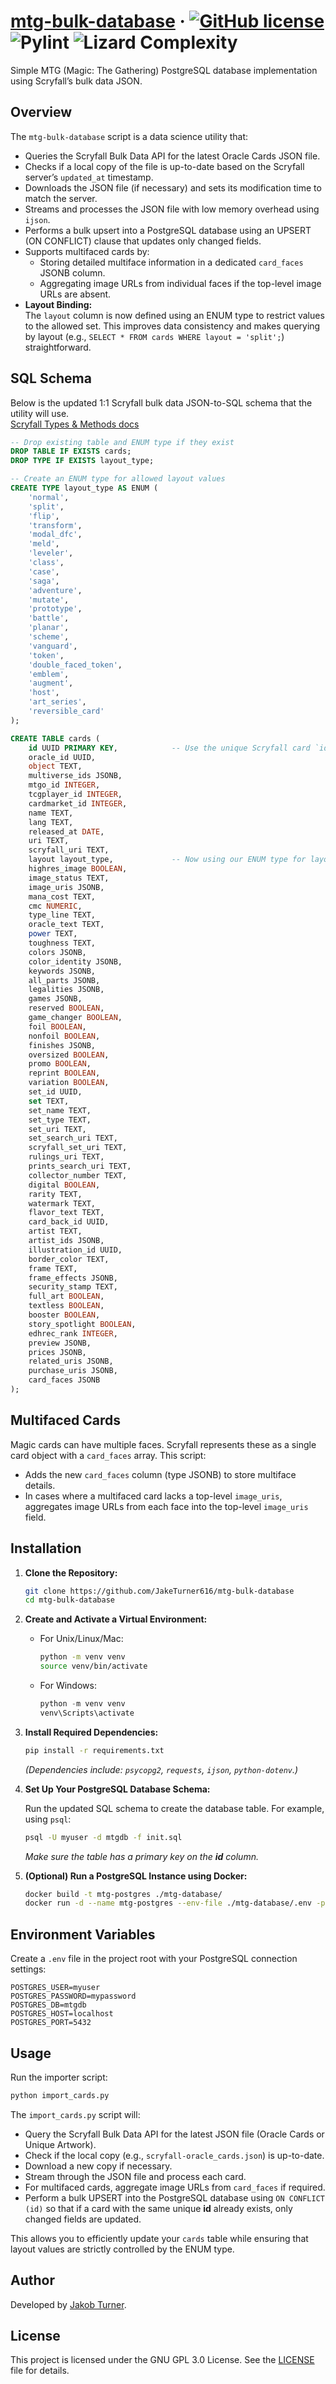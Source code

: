 # [mtg-bulk-database](https://github.com/JakeTurner616/mtg-bulk-database/) &middot; [![GitHub license](https://img.shields.io/badge/license-GNU%20GPL%203.0-blue.svg)](LICENSE) ![Pylint](docs/pylint.svg) ![Lizard Complexity](docs/complexity.svg)

Simple MTG (Magic: The Gathering) PostgreSQL database implementation using Scryfall’s bulk data JSON.

## Overview

The `mtg-bulk-database` script is a data science utility that:

- Queries the Scryfall Bulk Data API for the latest Oracle Cards JSON file.
- Checks if a local copy of the file is up-to-date based on the Scryfall server’s `updated_at` timestamp.
- Downloads the JSON file (if necessary) and sets its modification time to match the server.
- Streams and processes the JSON file with low memory overhead using `ijson`.
- Performs a bulk upsert into a PostgreSQL database using an UPSERT (ON CONFLICT) clause that updates only changed fields.
- Supports multifaced cards by:
  - Storing detailed multiface information in a dedicated `card_faces` JSONB column.
  - Aggregating image URLs from individual faces if the top-level image URLs are absent.
- **Layout Binding:**  
  The `layout` column is now defined using an ENUM type to restrict values to the allowed set. This improves data consistency and makes querying by layout (e.g., `SELECT * FROM cards WHERE layout = 'split';`) straightforward.

## SQL Schema

Below is the updated 1:1 Scryfall bulk data JSON-to-SQL schema that the utility will use.  
[Scryfall Types & Methods docs](https://scryfall.com/docs/api/bulk-data)

```sql
-- Drop existing table and ENUM type if they exist
DROP TABLE IF EXISTS cards;
DROP TYPE IF EXISTS layout_type;

-- Create an ENUM type for allowed layout values
CREATE TYPE layout_type AS ENUM (
    'normal',
    'split',
    'flip',
    'transform',
    'modal_dfc',
    'meld',
    'leveler',
    'class',
    'case',
    'saga',
    'adventure',
    'mutate',
    'prototype',
    'battle',
    'planar',
    'scheme',
    'vanguard',
    'token',
    'double_faced_token',
    'emblem',
    'augment',
    'host',
    'art_series',
    'reversible_card'
);

CREATE TABLE cards (
    id UUID PRIMARY KEY,            -- Use the unique Scryfall card `id` as the primary key
    oracle_id UUID,
    object TEXT,
    multiverse_ids JSONB,
    mtgo_id INTEGER,
    tcgplayer_id INTEGER,
    cardmarket_id INTEGER,
    name TEXT,
    lang TEXT,
    released_at DATE,
    uri TEXT,
    scryfall_uri TEXT,
    layout layout_type,             -- Now using our ENUM type for layout values
    highres_image BOOLEAN,
    image_status TEXT,
    image_uris JSONB,
    mana_cost TEXT,
    cmc NUMERIC,
    type_line TEXT,
    oracle_text TEXT,
    power TEXT,
    toughness TEXT,
    colors JSONB,
    color_identity JSONB,
    keywords JSONB,
    all_parts JSONB,
    legalities JSONB,
    games JSONB,
    reserved BOOLEAN,
    game_changer BOOLEAN,
    foil BOOLEAN,
    nonfoil BOOLEAN,
    finishes JSONB,
    oversized BOOLEAN,
    promo BOOLEAN,
    reprint BOOLEAN,
    variation BOOLEAN,
    set_id UUID,
    set TEXT,
    set_name TEXT,
    set_type TEXT,
    set_uri TEXT,
    set_search_uri TEXT,
    scryfall_set_uri TEXT,
    rulings_uri TEXT,
    prints_search_uri TEXT,
    collector_number TEXT,
    digital BOOLEAN,
    rarity TEXT,
    watermark TEXT,
    flavor_text TEXT,
    card_back_id UUID,
    artist TEXT,
    artist_ids JSONB,
    illustration_id UUID,
    border_color TEXT,
    frame TEXT,
    frame_effects JSONB,
    security_stamp TEXT,
    full_art BOOLEAN,
    textless BOOLEAN,
    booster BOOLEAN,
    story_spotlight BOOLEAN,
    edhrec_rank INTEGER,
    preview JSONB,
    prices JSONB,
    related_uris JSONB,
    purchase_uris JSONB,
    card_faces JSONB
);
```

## Multifaced Cards

Magic cards can have multiple faces. Scryfall represents these as a single card object with a `card_faces` array. This script:

- Adds the new `card_faces` column (type JSONB) to store multiface details.
- In cases where a multifaced card lacks a top-level `image_uris`, aggregates image URLs from each face into the top-level `image_uris` field.

## Installation

1. **Clone the Repository:**

   ```bash
   git clone https://github.com/JakeTurner616/mtg-bulk-database
   cd mtg-bulk-database
   ```

2. **Create and Activate a Virtual Environment:**

   - For Unix/Linux/Mac:

     ```bash
     python -m venv venv
     source venv/bin/activate
     ```

   - For Windows:

     ```powershell
     python -m venv venv
     venv\Scripts\activate
     ```

3. **Install Required Dependencies:**

   ```bash
   pip install -r requirements.txt
   ```

   *(Dependencies include: `psycopg2`, `requests`, `ijson`, `python-dotenv`.)*

4. **Set Up Your PostgreSQL Database Schema:**

   Run the updated SQL schema to create the database table. For example, using `psql`:

   ```bash
   psql -U myuser -d mtgdb -f init.sql
   ```

   *Make sure the table has a primary key on the **id** column.*

5. **(Optional) Run a PostgreSQL Instance using Docker:**

   ```bash
   docker build -t mtg-postgres ./mtg-database/
   docker run -d --name mtg-postgres --env-file ./mtg-database/.env -p 5432:5432 -v ${PWD}/mtg-database/postgres:/var/lib/postgresql/data mtg-postgres
   ```

## Environment Variables

Create a `.env` file in the project root with your PostgreSQL connection settings:

```env
POSTGRES_USER=myuser
POSTGRES_PASSWORD=mypassword
POSTGRES_DB=mtgdb
POSTGRES_HOST=localhost
POSTGRES_PORT=5432
```

## Usage

Run the importer script:

```bash
python import_cards.py
```

The `import_cards.py` script will:

- Query the Scryfall Bulk Data API for the latest JSON file (Oracle Cards or Unique Artwork).
- Check if the local copy (e.g., `scryfall-oracle_cards.json`) is up-to-date.
- Download a new copy if necessary.
- Stream through the JSON file and process each card.
- For multifaced cards, aggregate image URLs from `card_faces` if required.
- Perform a bulk UPSERT into the PostgreSQL database using `ON CONFLICT (id)` so that if a card with the same unique **id** already exists, only changed fields are updated.

This allows you to efficiently update your `cards` table while ensuring that layout values are strictly controlled by the ENUM type.

## Author

Developed by [Jakob Turner](https://github.com/JakeTurner616).

## License

This project is licensed under the GNU GPL 3.0 License. See the [LICENSE](./LICENSE) file for details.
